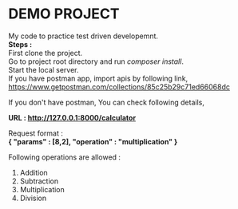# DEMO PROJECT

My code to practice test driven developemnt.   
**Steps :**      
First clone the project.  
Go to project root directory and run _composer install_.  
Start the local server.  
If you have postman app, import apis by following link,
https://www.getpostman.com/collections/85c25b29c71ed66068dc

If you don't have postman, You can check following details,

**URL : http://127.0.0.1:8000/calculator**

Request format :   
**{
	"params" : [8,2],
	"operation" : "multiplication"
}**

Following operations are allowed :   
1) Addition
2) Subtraction
3) Multiplication
4) Division